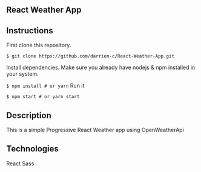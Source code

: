 ## React Weather App

## Instructions
First clone this repository.

`$ git clone https://github.com/darrien-c/React-Weather-App.git`

Install dependencies. Make sure you already have nodejs & npm installed in your system.

`$ npm install # or yarn`
Run it

`$ npm start # or yarn start`

## Description
This is a simple Progressive React Weather app using OpenWeatherApi

## Technologies
  React
  Sass

